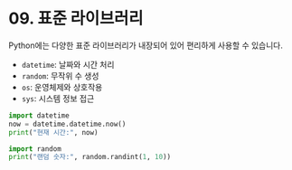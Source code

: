 # 09. 표준 라이브러리

Python에는 다양한 표준 라이브러리가 내장되어 있어 편리하게 사용할 수 있습니다.

- `datetime`: 날짜와 시간 처리
- `random`: 무작위 수 생성
- `os`: 운영체제와 상호작용
- `sys`: 시스템 정보 접근

```python
import datetime
now = datetime.datetime.now()
print("현재 시간:", now)

import random
print("랜덤 숫자:", random.randint(1, 10))
```
